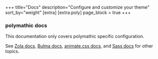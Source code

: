 +++
title="Docs"
description="Configure and customize your theme"
sort_by="weight"
[extra]
[extra.poly]
page_block = true
+++

### polymathic docs

This documentation only covers polymathic specific configuration.

See [Zola docs](https://www.getzola.org/documentation/getting-started/overview/), [Bulma docs](https://bulma.io/documentation/), [animate.css docs](https://animate.style/#documentation), and [Sass docs](https://sass-lang.com/documentation/) for other topics.